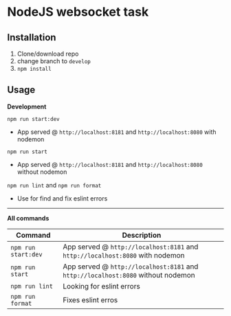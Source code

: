 # NodeJS websocket task

## Installation
1. Clone/download repo
2. change branch to `develop`
3. `npm install`

## Usage
**Development**

`npm run start:dev`

* App served @ `http://localhost:8181` and `http://localhost:8080` with nodemon

`npm run start`

* App served @ `http://localhost:8181` and `http://localhost:8080` without nodemon

`npm run lint` and `npm run format`

* Use for find and fix eslint errors

---

**All commands**

Command | Description
--- | ---
`npm run start:dev` | App served @ `http://localhost:8181` and `http://localhost:8080` with nodemon
`npm run start` | App served @ `http://localhost:8181` and `http://localhost:8080` without nodemon
`npm run lint` | Looking for eslint errors
`npm run format` | Fixes eslint erros


